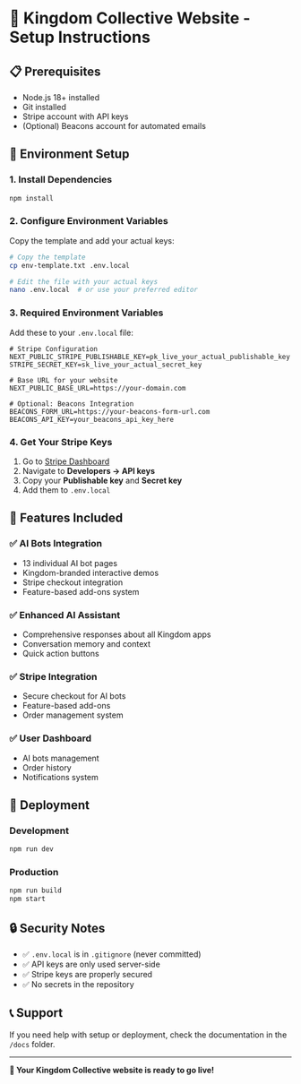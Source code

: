 # 🚀 Kingdom Collective Website - Setup Instructions

## 📋 **Prerequisites**

- Node.js 18+ installed
- Git installed
- Stripe account with API keys
- (Optional) Beacons account for automated emails

## 🔧 **Environment Setup**

### 1. **Install Dependencies**
```bash
npm install
```

### 2. **Configure Environment Variables**

Copy the template and add your actual keys:

```bash
# Copy the template
cp env-template.txt .env.local

# Edit the file with your actual keys
nano .env.local  # or use your preferred editor
```

### 3. **Required Environment Variables**

Add these to your `.env.local` file:

```env
# Stripe Configuration
NEXT_PUBLIC_STRIPE_PUBLISHABLE_KEY=pk_live_your_actual_publishable_key
STRIPE_SECRET_KEY=sk_live_your_actual_secret_key

# Base URL for your website
NEXT_PUBLIC_BASE_URL=https://your-domain.com

# Optional: Beacons Integration
BEACONS_FORM_URL=https://your-beacons-form-url.com
BEACONS_API_KEY=your_beacons_api_key_here
```

### 4. **Get Your Stripe Keys**

1. Go to [Stripe Dashboard](https://dashboard.stripe.com/)
2. Navigate to **Developers → API keys**
3. Copy your **Publishable key** and **Secret key**
4. Add them to `.env.local`

## 🎯 **Features Included**

### ✅ **AI Bots Integration**
- 13 individual AI bot pages
- Kingdom-branded interactive demos
- Stripe checkout integration
- Feature-based add-ons system

### ✅ **Enhanced AI Assistant**
- Comprehensive responses about all Kingdom apps
- Conversation memory and context
- Quick action buttons

### ✅ **Stripe Integration**
- Secure checkout for AI bots
- Feature-based add-ons
- Order management system

### ✅ **User Dashboard**
- AI bots management
- Order history
- Notifications system

## 🚀 **Deployment**

### **Development**
```bash
npm run dev
```

### **Production**
```bash
npm run build
npm start
```

## 🔒 **Security Notes**

- ✅ `.env.local` is in `.gitignore` (never committed)
- ✅ API keys are only used server-side
- ✅ Stripe keys are properly secured
- ✅ No secrets in the repository

## 📞 **Support**

If you need help with setup or deployment, check the documentation in the `/docs` folder.

---

**🎉 Your Kingdom Collective website is ready to go live!** 